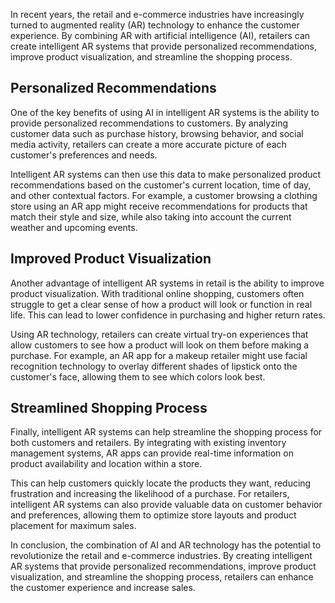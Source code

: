 
In recent years, the retail and e-commerce industries have increasingly turned to augmented reality (AR) technology to enhance the customer experience. By combining AR with artificial intelligence (AI), retailers can create intelligent AR systems that provide personalized recommendations, improve product visualization, and streamline the shopping process.

Personalized Recommendations
----------------------------

One of the key benefits of using AI in intelligent AR systems is the ability to provide personalized recommendations to customers. By analyzing customer data such as purchase history, browsing behavior, and social media activity, retailers can create a more accurate picture of each customer's preferences and needs.

Intelligent AR systems can then use this data to make personalized product recommendations based on the customer's current location, time of day, and other contextual factors. For example, a customer browsing a clothing store using an AR app might receive recommendations for products that match their style and size, while also taking into account the current weather and upcoming events.

Improved Product Visualization
------------------------------

Another advantage of intelligent AR systems in retail is the ability to improve product visualization. With traditional online shopping, customers often struggle to get a clear sense of how a product will look or function in real life. This can lead to lower confidence in purchasing and higher return rates.

Using AR technology, retailers can create virtual try-on experiences that allow customers to see how a product will look on them before making a purchase. For example, an AR app for a makeup retailer might use facial recognition technology to overlay different shades of lipstick onto the customer's face, allowing them to see which colors look best.

Streamlined Shopping Process
----------------------------

Finally, intelligent AR systems can help streamline the shopping process for both customers and retailers. By integrating with existing inventory management systems, AR apps can provide real-time information on product availability and location within a store.

This can help customers quickly locate the products they want, reducing frustration and increasing the likelihood of a purchase. For retailers, intelligent AR systems can also provide valuable data on customer behavior and preferences, allowing them to optimize store layouts and product placement for maximum sales.

In conclusion, the combination of AI and AR technology has the potential to revolutionize the retail and e-commerce industries. By creating intelligent AR systems that provide personalized recommendations, improve product visualization, and streamline the shopping process, retailers can enhance the customer experience and increase sales.
